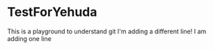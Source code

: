 # TestForYehuda
This is a playground to understand git
I'm adding a different line!
I am adding one line